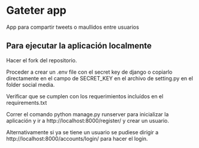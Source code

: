 # Gateter app

App para compartir tweets o maullidos entre usuarios

## Para ejecutar la aplicación localmente

Hacer el fork del repositorio.

Proceder a crear un .env file con el secret key de django
o copiarlo directamente en el campo de SECRET_KEY en el archivo de setting.py en el folder
social media.

Verificar que se cumplen con los requerimientos incluídos en el requirements.txt

Correr el comando python manage.py runserver para inicializar la aplicación y ir 
a http://localhost:8000/register/ y crear un usuario. 

Alternativamente si ya se tiene un usuario se pudiese dirigir a http://localhost:8000/accounts/login/
para hacer el login.


